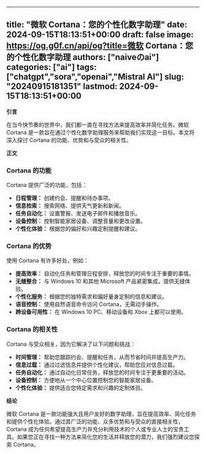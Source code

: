 
---
title: "微软 Cortana：您的个性化数字助理"
date: 2024-09-15T18:13:51+00:00
draft: false
image: https://og.g0f.cn/api/og?title=微软 Cortana：您的个性化数字助理
authors: ["naiveのai"]
categories: ["ai"]
tags: ["chatgpt","sora","openai","Mistral AI"]
slug: "20240915181351"
lastmod: 2024-09-15T18:13:51+00:00
---
**引言**

在当今快节奏的世界中，我们都一直在寻找方法来提高效率并简化任务。微软 Cortana 是一款旨在通过个性化数字助理服务来帮助我们实现这一目标。本文将深入探讨 Cortana 的功能、优势和与受众的相关性。

**正文**

### Cortana 的功能

Cortana 提供广泛的功能，包括：

- **日程管理：** 创建约会、提醒和待办事项。
- **信息检索：** 搜索网络、提供天气更新和新闻。
- **任务自动化：** 设置警报、发送电子邮件和播放音乐。
- **设备控制：** 控制智能家居设备、调整音量和更改设置。
- **个性化体验：** 根据您的偏好和兴趣定制提醒和建议。

### Cortana 的优势

使用 Cortana 有许多好处，例如：

- **提高效率：** 自动化任务和管理日程安排，释放您的时间专注于重要的事情。
- **无缝整合：** 与 Windows 10 和其他 Microsoft 产品紧密集成，提供无缝体验。
- **个性化服务：** 根据您的独特需求和偏好量身定制的信息和建议。
- **语音控制：** 使用自然语音命令访问 Cortana，无需动手操作。
- **跨设备可用性：** 在 Windows 10 PC、移动设备和 Xbox 上都可以使用。

### Cortana 的相关性

Cortana 与受众相关，因为它解决了以下问题和挑战：

- **时间管理：** 帮助您跟踪约会、提醒和任务，从而节省时间并提高生产力。
- **信息过载：** 通过过滤信息并提供个性化建议，帮助您应对信息过载。
- **任务自动化：** 通过自动化日常任务，释放您的时间专注于更重要的活动。
- **设备控制：** 方便地从一个中心位置控制您的智能家居设备。
- **个性化体验：** 提供适合您特定需求和兴趣的定制体验。

**结论**

微软 Cortana 是一款功能强大且用户友好的数字助理，旨在提高效率、简化任务和提供个性化体验。通过其广泛的功能、众多优势和与受众的直接相关性，Cortana 成为任何希望提高生产力并充分利用技术的个人或专业人士的宝贵工具。如果您正在寻找一种方法来简化您的生活并释放您的潜力，我们强烈建议您探索 Cortana。